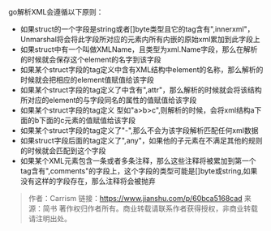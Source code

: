 go解析XML会遵循以下原则：
- 如果struct的一个字段是string或者[]byte类型且它的tag含有",innerxml"，Unmarshal将会将此字段所对应的元素内所有内嵌的原始xml累加到此字段上
- 如果struct中有一个叫做XMLName，且类型为xml.Name字段，那么在解析的时候就会保存这个element的名字到该字段
- 如果某个struct字段的tag定义中含有XML结构中element的名称，那么解析的时候就会把相应的element值赋值给该字段
- 如果某个struct字段的tag定义了中含有",attr"，那么解析的时候就会将该结构所对应的element的与字段同名的属性的值赋值给该字段
- 如果某个struct字段的tag定义 型如"a>b>c",则解析的时候，会将xml结构a下面的b下面的c元素的值赋值给该字段
- 如果某个struct字段的tag定义了"-",那么不会为该字段解析匹配任何xml数据
- 如果struct字段后面的tag定义了",any"，如果他的子元素在不满足其他的规则的时候就会匹配到这个字段
- 如果某个XML元素包含一条或者多条注释，那么这些注释将被累加到第一个tag含有",comments"的字段上，这个字段的类型可能是[]byte或string,如果没有这样的字段存在，那么注释将会被抛弃

> 作者：Carrism
> 链接：https://www.jianshu.com/p/60bca5168cad
> 来源：简书
> 著作权归作者所有。商业转载请联系作者获得授权，非商业转载请注明出处。
